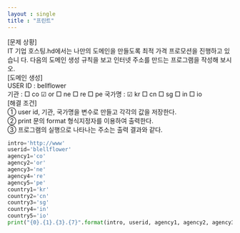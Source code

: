 ```yaml
---
layout : single
title : "프린트"
---
```

[문제 상황]  
IT 기업 호스팅.hd에서는 나만의 도메인을 만들도록 최적 가격 프로모션을 진행하고 있습니 다. 다음의 도메인 생성 규칙을 보고 인터넷 주소를 만드는 프로그램을 작성해 보시오.   
[도메인 생성]  
USER ID : bellflower   
기관 : □ co ☑ or □ ne □ re □ pe 국가명 : ☑ kr □ cn □ sg □ in □ io   
[해결 조건]  
① user id, 기관, 국가명을 변수로 만들고 각각의 값을 저장한다.   
② print 문의 format 형식지정자를 이용하여 출력한다.   
③ 프로그램의 실행으로 나타나는 주소는 출력 결과와 같다.   
~~~python
intro='http://www'
userid='blellflower'
agency1='co'
agency2='or'
agency3='ne'
agency4='re'
agency5='pe'
country1='kr'
country2='cn'
country3='sg'
country4='in'
country5='io'
print("{0}.{1}.{3}.{7}".format(intro, userid, agency1, agency2, agency3, agency4, agency5, country1, country2, country3, country4, country5))
~~~
